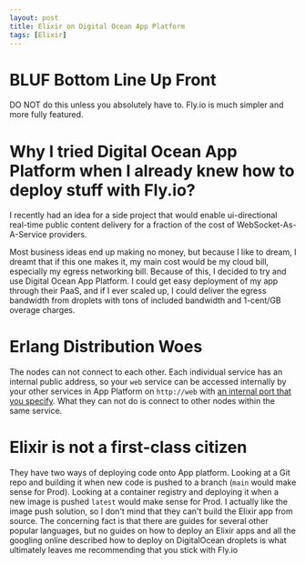 ```yaml
---
layout: post
title: Elixir on Digital Ocean App Platform
tags: [Elixir]
---
```


# BLUF Bottom Line Up Front

DO NOT do this unless you absolutely have to. Fly.io is much simpler and more fully featured.

# Why I tried Digital Ocean App Platform when I already knew how to deploy stuff with Fly.io?

I recently had an idea for a side project that would enable ui-directional real-time public content delivery for a fraction of the cost of WebSocket-As-A-Service providers.

Most business ideas end up making no money, but because I like to dream, I dreamt that if this one makes it, my main cost would be my cloud bill, especially my egress networking bill. Because of this, I decided to try and use Digital Ocean App Platform. I could get easy deployment of my app through their PaaS, and if I ever scaled up, I could deliver the egress bandwidth from droplets with tons of included bandwidth and 1-cent/GB overage charges.

# Erlang Distribution Woes

The nodes can not connect to each other. Each individual service has an internal public address, so your `web` service can be accessed internally by your other services in App Platform on `http://web` with [an internal port that you specify](https://docs.digitalocean.com/products/app-platform/how-to/manage-internal-routing/). What they can not do is connect to other nodes within the same service.

# Elixir is not a first-class citizen

They have two ways of deploying code onto App platform. Looking at a Git repo and building it when new code is pushed to a branch (`main` would make sense for Prod). Looking at a container registry and deploying it when a new image is pushed `latest` would make sense for Prod. I actually like the image push solution, so I don't mind that they can't build the Elixir app from source. The concerning fact is that there are guides for several other popular languages, but no guides on how to deploy an Elixir apps and all the googling online described how to deploy on DigitalOcean droplets is what ultimately leaves me recommending that you stick with Fly.io
